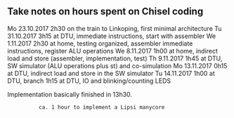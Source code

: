 
## Take notes on hours spent on Chisel coding

Mo 23.10.2017 2h30 on the train to Linkoping, first minimal architecture
Tu 31.10.2017 3h15 at DTU, immediate instructions, start with assembler
We  1.11.2017 2h30 at home, testing organized, assembler immediate instructions,
                      register ALU operations
We  8.11.2017 1h00 at home, indirect load and store (assembler, implementation, test)
Th  9.11.2017 1h45 at DTU, SW simulator (ALU operations plus st) and co-simulation
Mo 13.11.2017 0h15 at DTU, indirect load and store in the SW simulator
Tu 14.11.2017 1h00 at DTU, branch
              1h15 at DTU, IO and blinking/counting LEDS

Implementation basically finished in 13h30.

              ca. 1 hour to implement a Lipsi manycore
